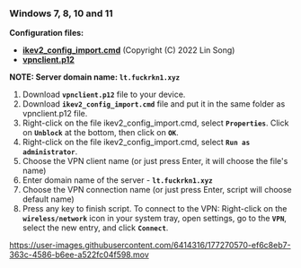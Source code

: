 ### Windows 7, 8, 10 and 11

**Configuration files:**

- [**ikev2_config_import.cmd**](https://s.fuckrkn1.xyz/client-conf/0.0.2/ikev2_config_import.cmd) (Copyright (C) 2022 Lin Song)
- [**vpnclient.p12**](https://s.fuckrkn1.xyz/client-conf/0.0.2/vpnclient.p12)

**NOTE: Server domain name: ``lt.fuckrkn1.xyz``**

1. Download **``vpnclient.p12``** file to your device.
2. Download **``ikev2_config_import.cmd``** file and put it in the same folder as vpnclient.p12 file.
3. Right-click on the file ikev2_config_import.cmd, select **``Properties``**. Click on **``Unblock``** at the bottom, then click on **``OK``**.
4. Right-click on the file ikev2_config_import.cmd, select **``Run as administrator``**.
5. Choose the VPN client name (or just press Enter, it will choose the file's name)
6. Enter domain name of the server - **``lt.fuckrkn1.xyz``**
7. Choose the VPN connection name (or just press Enter, script will choose default name)
8. Press any key to finish script.
To connect to the VPN: Right-click on the **``wireless/network``** icon in your system tray, open settings, go to the **``VPN``**, select the new entry, and click **``Connect``**.


https://user-images.githubusercontent.com/6414316/177270570-ef6c8eb7-363c-4586-b6ee-a522fc04f598.mov